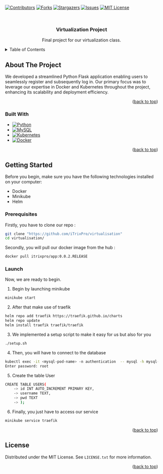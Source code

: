 <a name="readme-top"></a>

[![Contributors][contributors-shield]][contributors-url]
[![Forks][forks-shield]][forks-url]
[![Stargazers][stars-shield]][stars-url]
[![Issues][issues-shield]][issues-url]
[![MIT License][license-shield]][license-url]


<br />
<div align="center">
  <h3 align="center">Virtualization Project</h3>

  <p align="center">
    Final project for our virtualization class.
  </p>
</div>



<!-- TABLE OF CONTENTS -->
<details>
  <summary>Table of Contents</summary>
  <ol>
    <li>
      <a href="#about-the-project">About The Project</a>
      <ul>
        <li><a href="#built-with">Built With</a></li>
      </ul>
    </li>
    <li>
      <a href="#getting-started">Getting Started</a>
      <ul>
        <li><a href="#prerequisites">Prerequisites</a></li>
        <li><a href="#launch">Launch</a></li>
      </ul>
    </li>
    <li><a href="#license">License</a></li>
  </ol>
</details>



<!-- ABOUT THE PROJECT -->
## About The Project

We developed a streamlined Python Flask application enabling users to seamlessly register and subsequently log in. Our primary focus was to leverage our expertise in Docker and Kubernetes throughout the project, enhancing its scalability and deployment efficiency.

<p align="right">(<a href="#readme-top">back to top</a>)</p>



### Built With

* [![Python][Python]][Python-url]
* [![MySQL][MySQL]][MySQL-url]
* [![Kubernetes][Kubernetes]][Kubernetes-url]
* [![Docker][Docker]][Docker-url]

<p align="right">(<a href="#readme-top">back to top</a>)</p>



<!-- GETTING STARTED -->
## Getting Started

Before you begin, make sure you have the following technologies installed on your computer:

* Docker
* Minikube
* Helm

### Prerequisites

Firstly, you have to clone our repo :
```sh
git clone "https://github.com/iTrixPro/virtualisation"
cd virtualisation/
```

Secondly, you will pull our docker image from the hub : 
```sh
docker pull itrixpro/app:0.0.2.RELEASE
```

### Launch

Now, we are ready to begin.

1. Begin by launching minikube
```sh
minikube start
```

2. After that make use of traefik
```sh
helm repo add traefik https://traefik.github.io/charts
helm repo update
helm install traefik traefik/traefik
```

3. We implemented a setup script to make it easy for us but also for you
```sh
./setup.sh
```

4. Then, you will have to connect to the database
```sh
kubectl exec -it <mysql-pod-name> -n authentication  -- mysql -h mysql-service -u root -p  
Enter password: root
```

5. Create the table User
```sh
CREATE TABLE USERS( 
    -> id INT AUTO_INCREMENT PRIMARY KEY,
    -> username TEXT,
    -> pwd TEXT
    -> );
```

6. Finally, you just have to access our service 
```sh
minikube service traefik
```


<p align="right">(<a href="#readme-top">back to top</a>)</p>


<!-- LICENSE -->
## License

Distributed under the MIT License. See `LICENSE.txt` for more information.

<p align="right">(<a href="#readme-top">back to top</a>)</p>



<!-- MARKDOWN LINKS & IMAGES -->
[contributors-shield]: https://img.shields.io/github/contributors/othneildrew/Best-README-Template.svg?style=for-the-badge
[contributors-url]: https://github.com/iTrixPro/virtualisation/graphs/contributors
[forks-shield]: https://img.shields.io/github/forks/othneildrew/Best-README-Template.svg?style=for-the-badge
[forks-url]: https://github.com/iTrixPro/virtualisation/network/members
[stars-shield]: https://img.shields.io/github/stars/othneildrew/Best-README-Template.svg?style=for-the-badge
[stars-url]: https://github.com/iTrixPro/virtualisation/stargazers
[issues-shield]: https://img.shields.io/github/issues/othneildrew/Best-README-Template.svg?style=for-the-badge
[issues-url]: https://github.com/iTrixPro/virtualisation/issues
[license-shield]: https://img.shields.io/github/license/othneildrew/Best-README-Template.svg?style=for-the-badge
[license-url]: https://github.com/iTrixPro/virtualisation/blob/master/LICENSE.txt


[Python]: https://img.shields.io/badge/python-3670A0?style=for-the-badge&logo=python&logoColor=ffdd54
[Python-url]: https://www.python.org
[MySQL]: https://shields.io/badge/MySQL-lightgrey?logo=mysql&style=plastic&logoColor=white&labelColor=blue
[MySQL-url]: https://www.mysql.com
[Kubernetes]: https://img.shields.io/badge/kubernetes-%23326ce5.svg?style=for-the-badge&logo=kubernetes&logoColor=white
[Kubernetes-url]: https://kubernetes.io/fr/
[Docker]: https://img.shields.io/badge/docker-%230db7ed.svg?style=for-the-badge&logo=docker&logoColor=white
[Docker-url]: https://www.docker.com
